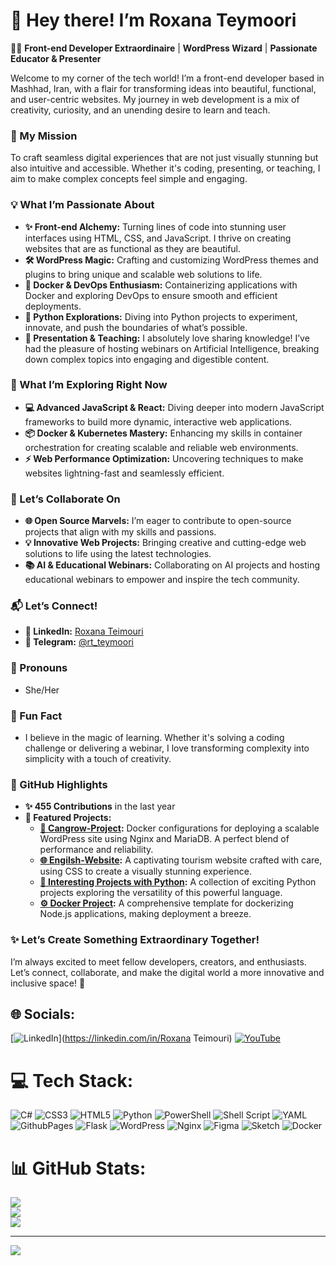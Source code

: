 # 🌟 Hey there! I’m Roxana Teymoori
👩‍💻 **Front-end Developer Extraordinaire** | **WordPress Wizard** | **Passionate Educator & Presenter** 

Welcome to my corner of the tech world! I’m a front-end developer based in Mashhad, Iran, with a flair for transforming ideas into beautiful, functional, and user-centric websites. My journey in web development is a mix of creativity, curiosity, and an unending desire to learn and teach. 

### 🎯 My Mission
To craft seamless digital experiences that are not just visually stunning but also intuitive and accessible. Whether it's coding, presenting, or teaching, I aim to make complex concepts feel simple and engaging.

### 💡 What I’m Passionate About
- **✨ Front-end Alchemy:** Turning lines of code into stunning user interfaces using HTML, CSS, and JavaScript. I thrive on creating websites that are as functional as they are beautiful.
- **🛠 WordPress Magic:** Crafting and customizing WordPress themes and plugins to bring unique and scalable web solutions to life.
- **🚀 Docker & DevOps Enthusiasm:** Containerizing applications with Docker and exploring DevOps to ensure smooth and efficient deployments.
- **🐍 Python Explorations:** Diving into Python projects to experiment, innovate, and push the boundaries of what’s possible.
- **🎤 Presentation & Teaching:** I absolutely love sharing knowledge! I’ve had the pleasure of hosting webinars on Artificial Intelligence, breaking down complex topics into engaging and digestible content.

### 🌱 What I’m Exploring Right Now
- **💻 Advanced JavaScript & React:** Diving deeper into modern JavaScript frameworks to build more dynamic, interactive web applications.
- **📦 Docker & Kubernetes Mastery:** Enhancing my skills in container orchestration for creating scalable and reliable web environments.
- **⚡ Web Performance Optimization:** Uncovering techniques to make websites lightning-fast and seamlessly efficient.

### 🤝 Let’s Collaborate On
- **🌐 Open Source Marvels:** I’m eager to contribute to open-source projects that align with my skills and passions.
- **💡 Innovative Web Projects:** Bringing creative and cutting-edge web solutions to life using the latest technologies.
- **📚 AI & Educational Webinars:** Collaborating on AI projects and hosting educational webinars to empower and inspire the tech community.

### 📬 Let’s Connect!
- **💼 LinkedIn:** [Roxana Teimouri](https://www.linkedin.com/in/roxana-teimouri-16a48a288/)
- **💬 Telegram:** [@rt_teymoori](https://www.t.me/rt_teymoori)

### 🌈 Pronouns
- She/Her

### 🎉 Fun Fact
- I believe in the magic of learning. Whether it's solving a coding challenge or delivering a webinar, I love transforming complexity into simplicity with a touch of creativity.

### 🌟 GitHub Highlights
- **✨ 455 Contributions** in the last year
- **🚀 Featured Projects:**
  - **[🌱 Cangrow-Project](https://github.com/roxi-t/Cangrow-Project):** Docker configurations for deploying a scalable WordPress site using Nginx and MariaDB. A perfect blend of performance and reliability.
  - **[🌐 Engilsh-Website](https://github.com/roxi-t/Engilsh-website):** A captivating tourism website crafted with care, using CSS to create a visually stunning experience.
  - **[🐍 Interesting Projects with Python](https://github.com/roxi-t/Interesting-projects-with-Python):** A collection of exciting Python projects exploring the versatility of this powerful language.
  - **[⚙️ Docker Project](https://github.com/roxi-t/docker-project):** A comprehensive template for dockerizing Node.js applications, making deployment a breeze.

### ✨ Let’s Create Something Extraordinary Together!
I’m always excited to meet fellow developers, creators, and enthusiasts. Let’s connect, collaborate, and make the digital world a more innovative and inclusive space! 🚀




## 🌐 Socials:
[![LinkedIn](https://img.shields.io/badge/LinkedIn-%230077B5.svg?logo=linkedin&logoColor=white)](https://linkedin.com/in/Roxana Teimouri) [![YouTube](https://img.shields.io/badge/YouTube-%23FF0000.svg?logo=YouTube&logoColor=white)](https://youtube.com/@roxanat7625) 

# 💻 Tech Stack:
![C#](https://img.shields.io/badge/c%23-%23239120.svg?style=for-the-badge&logo=csharp&logoColor=white) ![CSS3](https://img.shields.io/badge/css3-%231572B6.svg?style=for-the-badge&logo=css3&logoColor=white) ![HTML5](https://img.shields.io/badge/html5-%23E34F26.svg?style=for-the-badge&logo=html5&logoColor=white) ![Python](https://img.shields.io/badge/python-3670A0?style=for-the-badge&logo=python&logoColor=ffdd54) ![PowerShell](https://img.shields.io/badge/PowerShell-%235391FE.svg?style=for-the-badge&logo=powershell&logoColor=white) ![Shell Script](https://img.shields.io/badge/shell_script-%23121011.svg?style=for-the-badge&logo=gnu-bash&logoColor=white) ![YAML](https://img.shields.io/badge/yaml-%23ffffff.svg?style=for-the-badge&logo=yaml&logoColor=151515) ![GithubPages](https://img.shields.io/badge/github%20pages-121013?style=for-the-badge&logo=github&logoColor=white) ![Flask](https://img.shields.io/badge/flask-%23000.svg?style=for-the-badge&logo=flask&logoColor=white) ![WordPress](https://img.shields.io/badge/WordPress-%23117AC9.svg?style=for-the-badge&logo=WordPress&logoColor=white) ![Nginx](https://img.shields.io/badge/nginx-%23009639.svg?style=for-the-badge&logo=nginx&logoColor=white) ![Figma](https://img.shields.io/badge/figma-%23F24E1E.svg?style=for-the-badge&logo=figma&logoColor=white) ![Sketch](https://img.shields.io/badge/Sketch-FFB387?style=for-the-badge&logo=sketch&logoColor=black) ![Docker](https://img.shields.io/badge/docker-%230db7ed.svg?style=for-the-badge&logo=docker&logoColor=white)
# 📊 GitHub Stats:
![](https://github-readme-stats.vercel.app/api?username=roxi-t&theme=dark&hide_border=false&include_all_commits=false&count_private=false)<br/>
![](https://github-readme-streak-stats.herokuapp.com/?user=roxi-t&theme=dark&hide_border=false)<br/>
![](https://github-readme-stats.vercel.app/api/top-langs/?username=roxi-t&theme=dark&hide_border=false&include_all_commits=false&count_private=false&layout=compact)

---
[![](https://visitcount.itsvg.in/api?id=roxi-t&label=Profile%20Views&color=4&icon=0&pretty=true)](https://visitcount.itsvg.in)

<!-- Proudly created with GPRM ( https://gprm.itsvg.in ) -->
